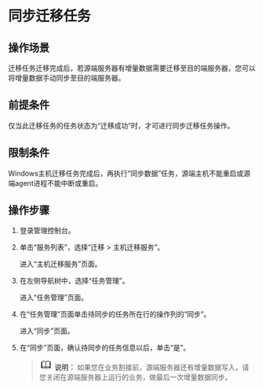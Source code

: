 # 同步迁移任务<a name="sms_03_0011"></a>

## 操作场景<a name="section1566111211466"></a>

迁移任务迁移完成后，若源端服务器有增量数据需要迁移至目的端服务器，您可以将增量数据手动同步至目的端服务器。

## 前提条件<a name="section1296218137169"></a>

仅当此迁移任务的任务状态为“迁移成功”时，才可进行同步迁移任务操作。

## 限制条件<a name="section942151125917"></a>

Windows主机迁移任务完成后，再执行“同步数据”任务，源端主机不能重启或源端agent进程不能中断或重启。

## 操作步骤<a name="section8920141595719"></a>

1.  登录管理控制台。
2.  单击“服务列表”，选择“迁移 \> 主机迁移服务”。

    进入“主机迁移服务”页面。

3.  在左侧导航树中，选择“任务管理”。

    进入“任务管理”页面。

4.  在“任务管理”页面单击待同步的任务所在行的操作列的“同步”。

    进入“同步”页面。

5.  在“同步”页面，确认待同步的任务信息以后，单击“是”。

    >![](public_sys-resources/icon-note.gif) **说明：** 
    >如果您在业务割接前，源端服务器还有增量数据写入，请您关闭在源端服务器上运行的业务，做最后一次增量数据同步。


